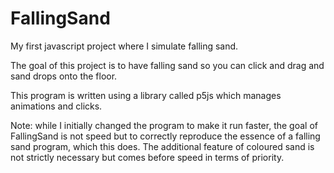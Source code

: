 # FallingSand
My first javascript project where I simulate falling sand.

The goal of this project is to have falling sand so you can click and drag and sand drops onto the floor.

This program is written using a library called p5js which manages animations and clicks.

Note: while I initially changed the program to make it run faster, the goal of FallingSand is not speed but to correctly reproduce the essence of a falling sand program, which this does. The additional feature of coloured sand is not strictly necessary but comes before speed in terms of priority.
